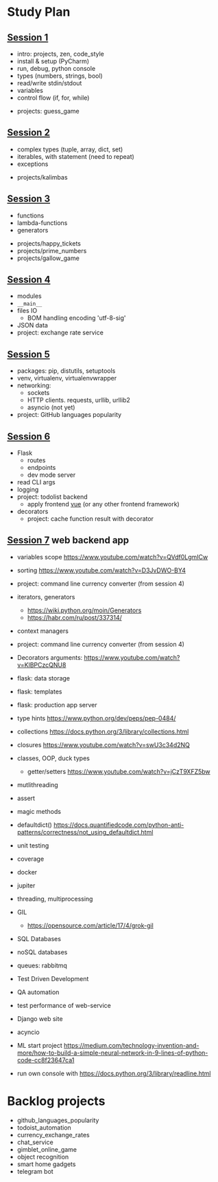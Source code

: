 # Study Plan

## [Session 1](sessions/1/)
- intro: projects, zen, code_style
- install & setup (PyCharm)
- run, debug, python console
- types (numbers, strings, bool)
- read/write stdin/stdout
- variables
- control flow (if, for, while)
+ projects: guess_game

## [Session 2](sessions/2/)
- complex types (tuple, array, dict, set)
- iterables, with statement (need to repeat)
- exceptions
+ projects/kalimbas

## [Session 3](sessions/3/)
- functions
- lambda-functions 
- generators 
+ projects/happy_tickets
+ projects/prime_numbers
+ projects/gallow_game

## [Session 4](sessions/4/)
- modules
- `__main__`
- files IO
  - BOM handling encoding 'utf-8-sig'
- JSON data
- project:  exchange rate service

## [Session 5](sessions/5/)
- packages: pip, distutils, setuptools
- venv, virtualenv, virtualenvwrapper 
- networking: 
  - sockets
  - HTTP clients. requests, urllib, urllib2
  - asyncio (not yet)
- project: GitHub languages popularity

## [Session 6](sessions/6/)
- Flask
  - routes
  - endpoints
  - dev mode server
- read CLI args
- logging
- project: todolist backend 
  - apply frontend [vue](https://ru.vuejs.org/v2/examples/todomvc.html) (or any other frontend framework)
- decorators
  - project: cache function result with decorator

## [Session 7](sessions/7/) web backend app

- variables scope https://www.youtube.com/watch?v=QVdf0LgmICw 
- sorting https://www.youtube.com/watch?v=D3JvDWO-BY4
- project: command line currency converter (from session 4)  

- iterators, generators 
  - https://wiki.python.org/moin/Generators
  - https://habr.com/ru/post/337314/
- context managers 
- project: command line currency converter (from session 4)  

- Decorators arguments: https://www.youtube.com/watch?v=KlBPCzcQNU8
- flask: data storage
- flask: templates
- flask: production app server
- type hints https://www.python.org/dev/peps/pep-0484/

- collections https://docs.python.org/3/library/collections.html
- closures https://www.youtube.com/watch?v=swU3c34d2NQ
- classes, OOP, duck types
  - getter/setters https://www.youtube.com/watch?v=jCzT9XFZ5bw 
- mutlithreading
- assert
- magic methods
- defaultdict() https://docs.quantifiedcode.com/python-anti-patterns/correctness/not_using_defaultdict.html
- unit testing
- coverage
- docker
- jupiter
- threading, multiprocessing
- GIL 
  - https://opensource.com/article/17/4/grok-gil


- SQL Databases
- noSQL databases
- queues: rabbitmq

- Test Driven Development
- QA automation
- test performance of web-service
- Django web site

- acyncio
- ML start project https://medium.com/technology-invention-and-more/how-to-build-a-simple-neural-network-in-9-lines-of-python-code-cc8f23647ca1

- run own console with https://docs.python.org/3/library/readline.html

# Backlog projects
+ github_languages_popularity
+ todoist_automation
+ currency_exchange_rates
+ chat_service
+ gimblet_online_game
+ object recognition
+ smart home gadgets
+ telegram bot
